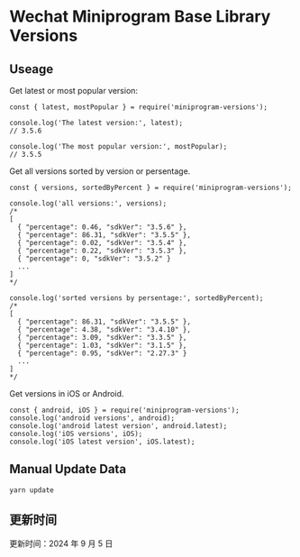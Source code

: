 
# Wechat Miniprogram Base Library Versions

## Useage

Get latest or most popular version:

```;
const { latest, mostPopular } = require('miniprogram-versions');

console.log('The latest version:', latest);
// 3.5.6

console.log('The most popular version:', mostPopular);
// 3.5.5

```

Get all versions sorted by version or persentage.

```
const { versions, sortedByPercent } = require('miniprogram-versions');

console.log('all versions:', versions);
/*
[
  { "percentage": 0.46, "sdkVer": "3.5.6" },
  { "percentage": 86.31, "sdkVer": "3.5.5" },
  { "percentage": 0.02, "sdkVer": "3.5.4" },
  { "percentage": 0.22, "sdkVer": "3.5.3" },
  { "percentage": 0, "sdkVer": "3.5.2" }
  ...
]
*/

console.log('sorted versions by persentage:', sortedByPercent);
/*
[
  { "percentage": 86.31, "sdkVer": "3.5.5" },
  { "percentage": 4.38, "sdkVer": "3.4.10" },
  { "percentage": 3.09, "sdkVer": "3.3.5" },
  { "percentage": 1.03, "sdkVer": "3.1.5" },
  { "percentage": 0.95, "sdkVer": "2.27.3" }
  ...
]
*/
```

Get versions in iOS or Android.

```
const { android, iOS } = require('miniprogram-versions');
console.log('android versions', android);
console.log('android latest version', android.latest);
console.log('iOS versions', iOS);
console.log('iOS latest version', iOS.latest);
```

## Manual Update Data

```
yarn update
```

## 更新时间

更新时间：2024 年 9 月 5 日
